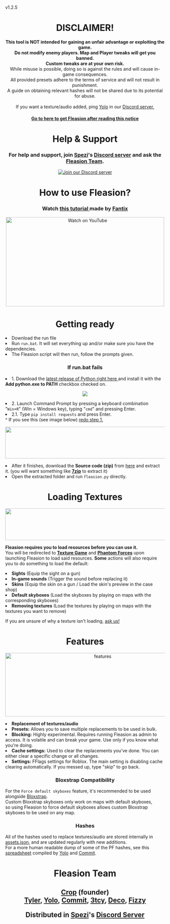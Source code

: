 v1.2.5
<h1 align=center>DISCLAIMER!</h1>

<p align=center>
  <b> This tool is NOT intended for gaining an unfair advantage or exploiting the game. <br> Do not modify enemy players. Map and Player tweaks will get you banned. <br> Custom tweaks are at your own risk. </b> <br> While misuse is possible, doing so is against the rules and will cause in-game consequences.  <br> All provided presets adhere to the terms of service and will not result in punishment. <br> A guide on obtaining relevant hashes will not be shared due to its potential for abuse.<br><br>If you want a texture/audio added, ping <a href=https://discord.com/users/749886948579213352>Yolo</a> in our <a href=https://discord.gg/spezi> Discord server.</a>
</p>

<h4 align=center>
  <a href=#getting-ready>
    Go to here to get Fleasion after reading this notice
  </a>
</h4>

<h1 align="center">Help & Support</h1>

<h3 align="center">
  For help and support, join <a href=https://www.twitch.tv/sp_ezi>Spezi</a>'s <a href="https://discord.gg/spezi">Discord server</a> and ask the <a href=#fleasion-team>Fleasion Team</a>.
</h3>
<p></p>

<p align="center">
  <a href="https://discord.gg/spezi">
    <img src="https://invidget.switchblade.xyz/spezi" alt="Join our Discord server">
  </a>
</p>

<h1 align="center">How to use Fleasion?</h1>

<h3 align="center">
  Watch <a href="https://www.youtube.com/watch?v=P1Iva68epaU"> this tutorial </a> made by <a href=https://www.youtube.com/@FantixYT>Fantix</a>
</h3>
<p></p>

<p align="center">
  <a href="https://www.youtube.com/watch?v=P1Iva68epaU" target="_blank">
    <img src="https://i.ytimg.com/vi/P1Iva68epaU/maxresdefault.jpg" alt="Watch on YouTube" width="500" height="281">
  </a>
</p>



<h1 align=center>Getting ready</h1>

<li>Download the run file
<li>Run <code>run.bat</code>. It will set everything up and/or make sure you have the dependencies.
<li>The Fleasion script will then run, follow the prompts given.

<h3 align=center>If run.bat fails</h3>

  <li>1. Download the <a href=https://www.python.org/ftp/python/3.12.6/python-3.12.6-amd64.exe> latest release of Python right here </a> and install it with the <b>Add python.exe to PATH</b> checkbox checked on.
  <p align=center>
    <a>
      <img src=https://github.com/user-attachments/assets/3f3833e4-280e-44c9-9b04-21d0e9cf471f>
    </a>
  </p>
  <li>2. Launch Command Prompt by pressing a keyboard combination "<code>Win+R</code>" (Win = Windows key), typing "<code>cmd</code>" and pressing Enter.
  <li>2.1. Type <code>pip install requests</code> and press Enter.</li>
  ^ If you see this (see image below) <a href=https://github.com/CroppingFlea479/Fleasion/#if-runbat-fails>redo step 1.</a>
  <p align=center>
    <a>
      <img src=https://github.com/user-attachments/assets/20428d0e-c943-4782-ac59-773d63452dcf width=800 height=100>
    </a>
  </p>
  <li> After it finishes, download the <b>Source code (zip)</b> from <a href="https://github.com/CroppingFlea479/Fleasion/releases/tag/v1.7.1">here</a> and extract it. (you will want something like <a href=https://www.7-zip.org/download.html><b>7zip</b></a> to extract it)
  <li> Open the extracted folder and run <code>fleasion.py</code> directly.

<p></p>

<h1 align="center">Loading Textures</h1>

  <p align=center>
    <a>
      <img src=https://github.com/user-attachments/assets/a17717a8-26b3-4aa5-ad98-16fd69b2836f width=600 height=100>
    </a>
  </p>

<b>Fleasion requires you to load resources before you can use it.</b> <br>You will be redirected to <a href=https://www.roblox.com/games/18504289170/Texture-Game><b>Texture Game</b></a>
and <a href=https://www.roblox.com/games/292439477/Phantom-Forces><b>Phantom Forces</b></a> upon launching Fleasion to load said resources. <b>Some</b> actions will also require you to do something to load the default:
<li> <b>Sights</b> (Equip the sight on a gun)
<li> <b>In-game sounds</b> (Trigger the sound before replacing it)
<li> <b>Skins</b> (Equip the skin on a gun / Load the skin's preview in the case shop)
<li> <b>Default skyboxes</b> (Load the skyboxes by playing on maps with the corresponding skyboxes)
<li> <b>Removing textures</b> (Load the textures by playing on maps with the textures you want to remove)
<p></p>
If you are unsure of why a texture isn't loading, <a href=https://github.com/CroppingFlea479/Fleasion/#help--support>ask us!</a>

<p></p>

<h1 align=center>Features</h1>
  <p align=center>
    <a>
      <img src=https://github.com/user-attachments/assets/5426e892-b5d6-434a-92c9-35a7573bcf49 alt=features width=600 height=200>
    </a>
  </p>
<li> <b>Replacement of textures/audio</b>
<li> <b>Presets:</b> Allows you to save multiple replacements to be used in bulk.
<li> <b>Blocking:</b> Highly experimental. Requires running Fleasion as admin to access. It is volatile and can break your game. Use only if you know what you're doing.
<li> <b>Cache settings:</b> Used to clear the replacements you've done. You can either clear a specific change or all changes.
<li> <b>Settings:</b> FFlags settings for Roblox. The main setting is disabling cache clearing automatically.
If you messed up, type "skip" to go back.

<h3 align="center">Bloxstrap Compatibility</h3>
For the <code>Force default skyboxes</code> feature, it's recommended to be used alongside <a href=https://bloxstrap.pizzaboxer.xyz>Bloxstrap</a>. <br>
Custom Bloxstrap skyboxes only work on maps with default skyboxes, <br> so using Fleasion to force default skyboxes allows custom Bloxstrap 
skyboxes to be used on any map.


<h3 align=center>Hashes</h3>
<p>
All of the hashes used to replace textures/audio are stored internally in <a href=https://github.com/CroppingFlea479/Fleasion/blob/main/assets.json>assets.json</a>, and are updated regularly with new additions. <br>
For a more human readable dump of some of the PF hashes, see this <a href=https://docs.google.com/spreadsheets/d/1S7GexRGkgiDXit8qabV7rYFOctO6FraZrrTm1-Rru_4/edit?usp=sharing>spreadsheet</a> compiled by <a href=https://discord.com/users/749886948579213352>Yolo</a> and <a href=https://discord.com/users/391844483970498562>Commit</a>.
</p>
<h1 align=center>Fleasion Team</h1>

<h2 align=center>
  <a>
    <a href=https://discord.com/users/776150381280886815>Crop</a> (founder)<br>
    <a href=https://discord.com/users/333184650606411776>Tyler</a>,
    <a href=https://discord.com/users/749886948579213352>Yolo</a>,
    <a href=https://discord.com/users/391844483970498562>Commit</a>,
    <a href=https://discord.com/users/1198598120775364659>3tcy</a>,
    <a href=https://discord.com/users/629024378402766900>Deco</a>,
    <a href=https://discord.com/users/898381322278551572>Fizzy</a>
  </a>
</h>
<p></p>
Distributed in <a href=https://www.twitch.tv/sp_ezi>Spezi</a>'s <a href=https://discord.gg/spezi>Discord Server</a>
